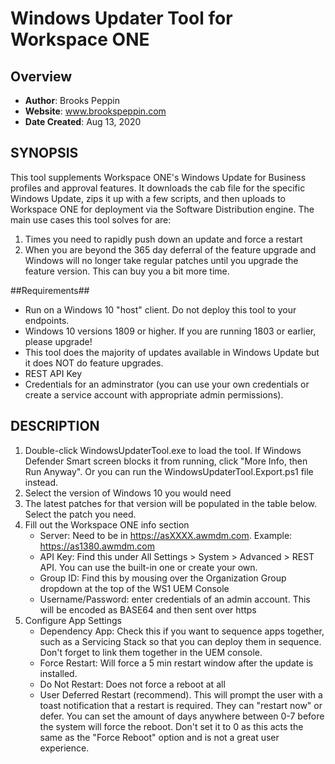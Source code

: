 # Windows Updater Tool for Workspace ONE

## Overview
- **Author**: Brooks Peppin
- **Website**: www.brookspeppin.com
- **Date Created**: Aug 13, 2020

## SYNOPSIS
This tool supplements Workspace ONE's Windows Update for Business profiles and approval features.  It downloads the cab file for the specific Windows Update, zips it up with a few scripts, and then uploads to Workspace ONE for deployment via the Software Distribution engine.  The main use cases this tool solves for are:
1. Times you need to rapidly push down an update and force a restart
2. When you are beyond the 365 day deferral of the feature upgrade and Windows will no longer take regular patches until you upgrade the feature version. This can buy you a bit more time. 


##Requirements##
- Run on a Windows 10 "host" client. Do not deploy this tool to your endpoints. 
- Windows 10 versions 1809 or higher. If you are running 1803 or earlier, please upgrade!
- This tool does the majority of updates available in Windows Update but it does NOT do feature upgrades. 
- REST API Key
- Credentials for an adminstrator (you can use your own credentials or create a service account with appropriate admin permissions). 

## DESCRIPTION
1. Double-click WindowsUpdaterTool.exe to load the tool.  If Windows Defender Smart screen blocks it from running, click "More Info, then Run Anyway". Or you can run the WindowsUpdaterTool.Export.ps1 file instead.
2. Select the version of Windows 10 you would need
3. The latest patches for that version will be populated in the table below. Select the patch you need.
4. Fill out the Workspace ONE info section
	- Server: Need to be in https://asXXXX.awmdm.com. Example: https://as1380.awmdm.com
	- API Key: Find this under All Settings > System > Advanced > REST API. You can use the built-in one or create your own.
	- Group ID: Find this by mousing over the Organization Group dropdown at the top of the WS1 UEM Console
	- Username/Password: enter credentials of an admin account. This will be encoded as BASE64 and then sent over https 
5. Configure App Settings
	- Dependency App: Check this if you want to sequence apps together, such as a Servicing Stack so that you can deploy them in sequence. Don't forget to link them together in the UEM console.
	- Force Restart: Will force a 5 min restart window after the update is installed.
	- Do Not Restart: Does not force a reboot at all
	- User Deferred Restart (recommend). This will prompt the user with a toast notification that a restart is required. They can "restart now" or defer. You can set the amount of days anywhere between 0-7 before the system will force the reboot. Don't set it to 0 as this acts the same as the "Force Reboot" option and is not a great user experience. 
		


